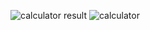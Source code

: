 ![calculator result](https://github.com/martinmedeot/calories-calculator-.NET-/assets/114975253/6eb347cc-9356-423b-b279-399094c4c45d)
![calculator](https://github.com/martinmedeot/calories-calculator-.NET-/assets/114975253/5d4dd27d-ff05-445c-a809-cda3c6028da3)
